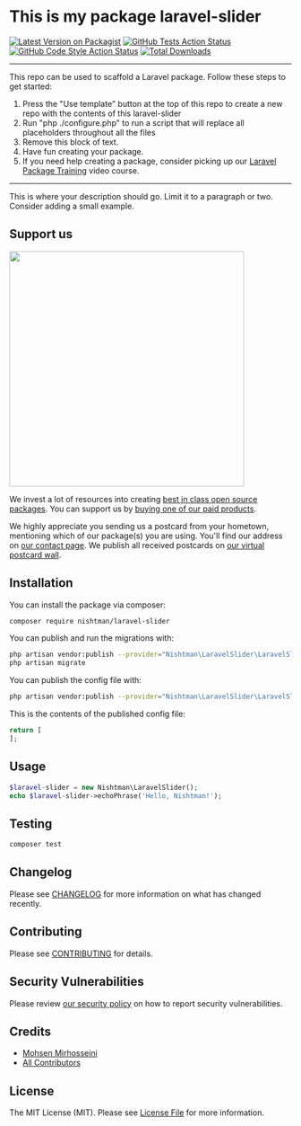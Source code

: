 # This is my package laravel-slider

[![Latest Version on Packagist](https://img.shields.io/packagist/v/nishtman/laravel-slider.svg?style=flat-square)](https://packagist.org/packages/nishtman/laravel-slider)
[![GitHub Tests Action Status](https://img.shields.io/github/workflow/status/nishtman/laravel-slider/run-tests?label=tests)](https://github.com/nishtman/laravel-slider/actions?query=workflow%3Arun-tests+branch%3Amain)
[![GitHub Code Style Action Status](https://img.shields.io/github/workflow/status/nishtman/laravel-slider/Check%20&%20fix%20styling?label=code%20style)](https://github.com/nishtman/laravel-slider/actions?query=workflow%3A"Check+%26+fix+styling"+branch%3Amain)
[![Total Downloads](https://img.shields.io/packagist/dt/nishtman/laravel-slider.svg?style=flat-square)](https://packagist.org/packages/nishtman/laravel-slider)

---
This repo can be used to scaffold a Laravel package. Follow these steps to get started:

1. Press the "Use template" button at the top of this repo to create a new repo with the contents of this laravel-slider
2. Run "php ./configure.php" to run a script that will replace all placeholders throughout all the files
3. Remove this block of text.
4. Have fun creating your package.
5. If you need help creating a package, consider picking up our <a href="https://laravelpackage.training">Laravel Package Training</a> video course.
---

This is where your description should go. Limit it to a paragraph or two. Consider adding a small example.

## Support us

[<img src="https://github-ads.s3.eu-central-1.amazonaws.com/Laravel-Slider.jpg?t=1" width="419px" />](https://spatie.be/github-ad-click/Laravel-Slider)

We invest a lot of resources into creating [best in class open source packages](https://spatie.be/open-source). You can support us by [buying one of our paid products](https://spatie.be/open-source/support-us).

We highly appreciate you sending us a postcard from your hometown, mentioning which of our package(s) you are using. You'll find our address on [our contact page](https://spatie.be/about-us). We publish all received postcards on [our virtual postcard wall](https://spatie.be/open-source/postcards).

## Installation

You can install the package via composer:

```bash
composer require nishtman/laravel-slider
```

You can publish and run the migrations with:

```bash
php artisan vendor:publish --provider="Nishtman\LaravelSlider\LaravelSliderServiceProvider" --tag="laravel-slider-migrations"
php artisan migrate
```

You can publish the config file with:
```bash
php artisan vendor:publish --provider="Nishtman\LaravelSlider\LaravelSliderServiceProvider" --tag="laravel-slider-config"
```

This is the contents of the published config file:

```php
return [
];
```

## Usage

```php
$laravel-slider = new Nishtman\LaravelSlider();
echo $laravel-slider->echoPhrase('Hello, Nishtman!');
```

## Testing

```bash
composer test
```

## Changelog

Please see [CHANGELOG](CHANGELOG.md) for more information on what has changed recently.

## Contributing

Please see [CONTRIBUTING](.github/CONTRIBUTING.md) for details.

## Security Vulnerabilities

Please review [our security policy](../../security/policy) on how to report security vulnerabilities.

## Credits

- [Mohsen Mirhosseini](https://github.com/nishtman1366)
- [All Contributors](../../contributors)

## License

The MIT License (MIT). Please see [License File](LICENSE.md) for more information.
